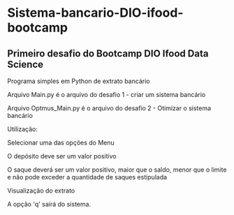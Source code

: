 # Sistema-bancario-DIO-ifood-bootcamp
## Primeiro desafio do Bootcamp DIO Ifood Data Science

<p>Programa simples em Python de extrato bancário</p>

<p>Arquivo Main.py é o arquivo do desafio 1 - criar um sistema bancário</p>
<p>Arquivo Optmus_Main.py é o arquivo do desafio 2 - Otimizar o sistema bancário</p>

<p>Utilização:</p>
<p>Selecionar uma das opções do Menu</p>
<p>O depósito deve ser um valor positivo</p>
<p>O saque deverá ser um valor positivo, maior que o saldo, menor que o limite e não pode exceder a quantidade de saques estipulada</p>
<p>Visualização do extrato</p>
<p>A opção 'q' sairá do sistema.</p>
